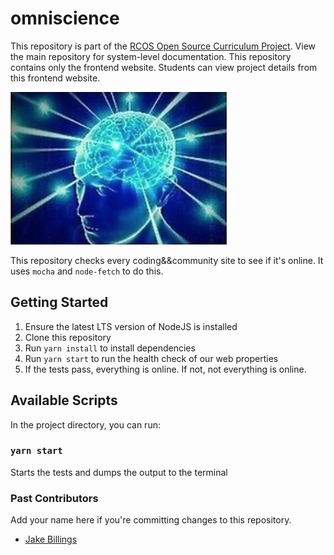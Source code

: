 # omniscience

This repository is part of the [RCOS Open Source Curriculum Project](https://github.com/codingandcommunity/rcos-open-source-curriculum-project). View the main repository for system-level documentation. This repository contains only the frontend website. Students can view project details from this frontend website.

![exploding brain](imgs/exploding-brain.png)

This repository checks every coding&amp;&amp;community site to see if it's online. It uses `mocha` and `node-fetch` to do this.
## Getting Started

1. Ensure the latest LTS version of NodeJS is installed
1. Clone this repository
1. Run `yarn install` to install dependencies
1. Run `yarn start` to run the health check of our web properties
1. If the tests pass, everything is online. If not, not everything is online.

## Available Scripts

In the project directory, you can run:

### `yarn start`

Starts the tests and dumps the output to the terminal

### Past Contributors ###

Add your name here if you're committing changes to this repository.

- [Jake Billings](https://jakebillings.com)
